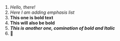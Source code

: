 1. *Hello, there!*
2. _Here I am adding emphasis list_
3. **This one is bold text**
1. __This will also be bold__
2. _**This is another one, comination of bold and Italic**_
3. 📝
